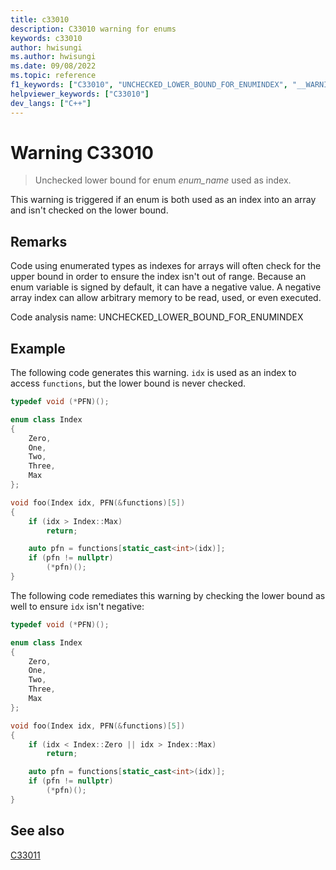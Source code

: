 ```yaml
---
title: c33010
description: C33010 warning for enums
keywords: c33010
author: hwisungi
ms.author: hwisungi
ms.date: 09/08/2022
ms.topic: reference
f1_keywords: ["C33010", "UNCHECKED_LOWER_BOUND_FOR_ENUMINDEX", "__WARNING_UNCHECKED_LOWER_BOUND_FOR_ENUMINDEX"]
helpviewer_keywords: ["C33010"]
dev_langs: ["C++"]
---
```

# Warning C33010

> Unchecked lower bound for enum *enum_name* used as index.

This warning is triggered if an enum is both used as an index into an array and isn't checked on the lower bound.

## Remarks

Code using enumerated types as indexes for arrays will often check for the upper bound in order to ensure the index isn't out of range. Because an enum variable is signed by default, it can have a negative value. A negative array index can allow arbitrary memory to be read, used, or even executed.

Code analysis name: UNCHECKED_LOWER_BOUND_FOR_ENUMINDEX

## Example

The following code generates this warning. `idx` is used as an index to access `functions`, but the lower bound is never checked.

```cpp
typedef void (*PFN)();

enum class Index
{
    Zero,
    One,
    Two,
    Three,
    Max
};

void foo(Index idx, PFN(&functions)[5])
{
    if (idx > Index::Max)
        return;

    auto pfn = functions[static_cast<int>(idx)];
    if (pfn != nullptr)
        (*pfn)();
}
```

The following code remediates this warning by checking the lower bound as well to ensure `idx` isn't negative:

```cpp
typedef void (*PFN)();

enum class Index
{
    Zero,
    One,
    Two,
    Three,
    Max
};

void foo(Index idx, PFN(&functions)[5])
{
    if (idx < Index::Zero || idx > Index::Max)
        return;

    auto pfn = functions[static_cast<int>(idx)];
    if (pfn != nullptr)
        (*pfn)();
}
```

## See also

[C33011](./c33011.md)
